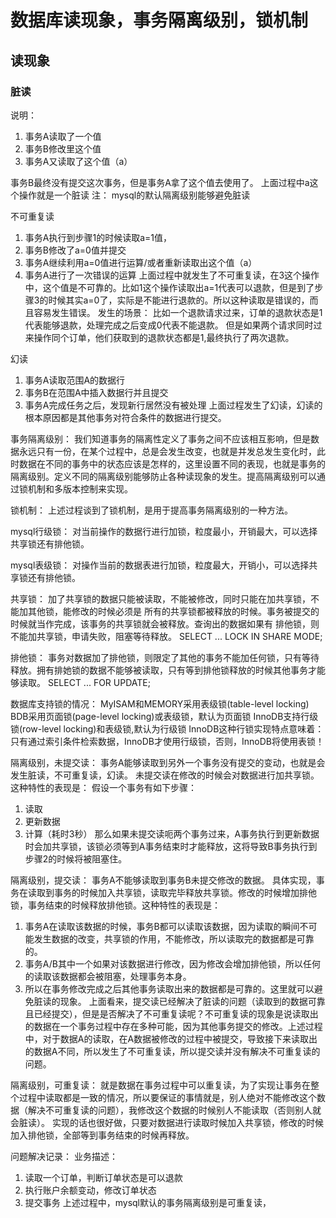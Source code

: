 # 数据库读现象，事务隔离级别，锁机制

## 读现象

### 脏读

说明：

1. 事务A读取了一个值
2. 事务B修改里这个值
3. 事务A又读取了这个值（a）

事务B最终没有提交这次事务，但是事务A拿了这个值去使用了。
上面过程中a这个操作就是一个脏读
注：
mysql的默认隔离级别能够避免脏读

不可重复读
1. 事务A执行到步骤1的时候读取a=1值，
2. 事务B修改了a=0值并提交
3. 事务A继续利用a=0值进行运算/或者重新读取出这个值（a）
4. 事务A进行了一次错误的运算
  上面过程中就发生了不可重复读，在3这个操作中，这个值是不可靠的。比如1这个操作读取出a=1代表可以退款，但是到了步骤3的时候其实a=0了，实际是不能进行退款的。所以这种读取是错误的，而且容易发生错误。
  发生的场景：
  比如一个退款请求过来，订单的退款状态是1代表能够退款，处理完成之后变成0代表不能退款。
  但是如果两个请求同时过来操作同个订单，他们获取到的退款状态都是1,最终执行了两次退款。

幻读
1. 事务A读取范围A的数据行
2. 事务B在范围A中插入数据行并且提交
3. 事务A完成任务之后，发现新行居然没有被处理
  上面过程发生了幻读，幻读的根本原因都是其他事务对符合条件的数据进行提交。

事务隔离级别：
我们知道事务的隔离性定义了事务之间不应该相互影响，但是数据永远只有一份，在某个过程中，总是会发生改变，也就是并发总发生变化时，此时数据在不同的事务中的状态应该是怎样的，这里设置不同的表现，也就是事务的隔离级别。定义不同的隔离级别能够防止各种读现象的发生。提高隔离级别可以通过锁机制和多版本控制来实现。

锁机制：
上述过程谈到了锁机制，是用于提高事务隔离级别的一种方法。

mysql行级锁：
对当前操作的数据行进行加锁，粒度最小，开销最大，可以选择共享锁还有排他锁。

mysql表级锁：
对操作当前的数据表进行加锁，粒度最大，开销小，可以选择共享锁还有排他锁。

共享锁：
加了共享锁的数据只能被读取，不能被修改，同时只能在加共享锁，不能加其他锁，能修改的时候必须是
所有的共享锁都被释放的时候。事务被提交的时候就当作完成，该事务的共享锁就会被释放。查询出的数据如果有
排他锁，则不能加共享锁，申请失败，阻塞等待释放。
SELECT ... LOCK IN SHARE MODE;

排他锁：
事务对数据加了排他锁，则限定了其他的事务不能加任何锁，只有等待释放。拥有排她锁的数据不能够被读取，只有等到排他锁释放的时候其他事务才能够读取。
SELECT ... FOR UPDATE;



数据库支持锁的情况：
MyISAM和MEMORY采用表级锁(table-level locking)
BDB采用页面锁(page-level locking)或表级锁，默认为页面锁
InnoDB支持行级锁(row-level locking)和表级锁,默认为行级锁
InnoDB这种行锁实现特点意味着：只有通过索引条件检索数据，InnoDB才使用行级锁，否则，InnoDB将使用表锁！

隔离级别，未提交读：
事务A能够读取到另外一个事务没有提交的变动，也就是会发生脏读，不可重复读，幻读。
未提交读在修改的时候会对数据进行加共享锁。这种特性的表现是：
假设一个事务有如下步骤：
1. 读取
2. 更新数据
3. 计算（耗时3秒）
  那么如果未提交读呃两个事务过来，A事务执行到更新数据时会加共享锁，该锁必须等到A事务结束时才能释放，这将导致B事务执行到步骤2的时候将被阻塞住。

隔离级别，提交读：
事务A不能够读取到事务B未提交修改的数据。
具体实现，事务在读取到事务的时候加入共享锁，读取完毕释放共享锁。修改的时候增加排他锁，事务结束的时候释放排他锁。这种特性的表现是：
1. 事务A在读取该数据的时候，事务B都可以读取该数据，因为读取的瞬间不可能发生数据的改变，共享锁的作用，不能修改，所以读取完的数据都是可靠的。
2. 事务A/B其中一个如果对该数据进行修改，因为修改会增加排他锁，所以任何的读取该数据都会被阻塞，处理事务本身。
3. 所以在事务修改完成之后其他事务读取出来的数据都是可靠的。这里就可以避免脏读的现象。
上面看来，提交读已经解决了脏读的问题（读取到的数据可靠且已经提交），但是是否解决了不可重复读呢？不可重复读的现象是说读取出的数据在一个事务过程中存在多种可能，因为其他事务提交的修改。上述过程中，对于数据A的读取，在A数据被修改的过程中被提交，导致接下来读取出的数据A不同，所以发生了不可重复读，所以提交读并没有解决不可重复读的问题。

隔离级别，可重复读：
就是数据在事务过程中可以重复读，为了实现让事务在整个过程中读取都是一致的情况，所以要保证的事情就是，别人绝对不能修改这个数据（解决不可重复读的问题），我修改这个数据的时候别人不能读取（否则别人就会脏读）。
实现的话也很好做，只要对数据进行读取时候加入共享锁，修改的时候加入排他锁，全部等到事务结束的时候再释放。


问题解决记录：
业务描述：
1. 读取一个订单，判断订单状态是可以退款
2. 执行账户余额变动，修改订单状态
3. 提交事务
上述过程中，mysql默认的事务隔离级别是可重复读，





